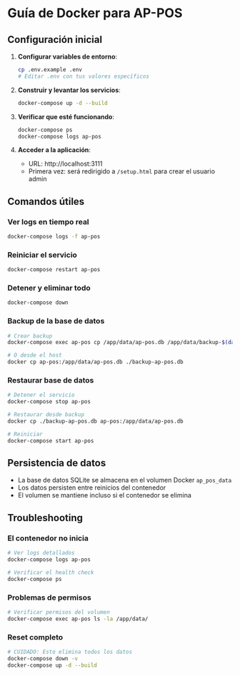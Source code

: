 # Guía de Docker para AP-POS

## Configuración inicial

1. **Configurar variables de entorno**:
   ```bash
   cp .env.example .env
   # Editar .env con tus valores específicos
   ```

2. **Construir y levantar los servicios**:
   ```bash
   docker-compose up -d --build
   ```

3. **Verificar que esté funcionando**:
   ```bash
   docker-compose ps
   docker-compose logs ap-pos
   ```

4. **Acceder a la aplicación**:
   - URL: http://localhost:3111
   - Primera vez: será redirigido a `/setup.html` para crear el usuario admin

## Comandos útiles

### Ver logs en tiempo real
```bash
docker-compose logs -f ap-pos
```

### Reiniciar el servicio
```bash
docker-compose restart ap-pos
```

### Detener y eliminar todo
```bash
docker-compose down
```

### Backup de la base de datos
```bash
# Crear backup
docker-compose exec ap-pos cp /app/data/ap-pos.db /app/data/backup-$(date +%Y%m%d_%H%M%S).db

# O desde el host
docker cp ap-pos:/app/data/ap-pos.db ./backup-ap-pos.db
```

### Restaurar base de datos
```bash
# Detener el servicio
docker-compose stop ap-pos

# Restaurar desde backup
docker cp ./backup-ap-pos.db ap-pos:/app/data/ap-pos.db

# Reiniciar
docker-compose start ap-pos
```

## Persistencia de datos

- La base de datos SQLite se almacena en el volumen Docker `ap_pos_data`
- Los datos persisten entre reinicios del contenedor
- El volumen se mantiene incluso si el contenedor se elimina

## Troubleshooting

### El contenedor no inicia
```bash
# Ver logs detallados
docker-compose logs ap-pos

# Verificar el health check
docker-compose ps
```

### Problemas de permisos
```bash
# Verificar permisos del volumen
docker-compose exec ap-pos ls -la /app/data/
```

### Reset completo
```bash
# CUIDADO: Esto elimina todos los datos
docker-compose down -v
docker-compose up -d --build
```
